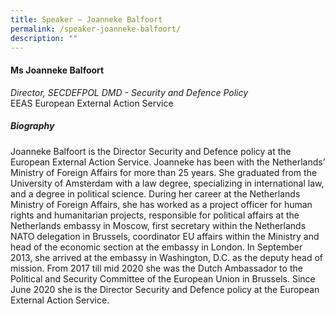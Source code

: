 ```yaml
---
title: Speaker – Joanneke Balfoort
permalink: /speaker-joanneke-balfoort/
description: ""
---
```

#### **Ms Joanneke Balfoort**

*Director, SECDEFPOL DMD - Security and Defence Policy*  
EEAS European External Action Service

##### **Biography**
Joanneke Balfoort is the Director Security and Defence policy at the European External Action Service. Joanneke has been with the Netherlands’ Ministry of Foreign Affairs for more than 25 years. She graduated from the University of Amsterdam with a law degree, specializing in international law, and a degree in political science. During her career at the Netherlands Ministry of Foreign Affairs, she has worked as a project officer for human rights and humanitarian projects, responsible for political affairs at the Netherlands embassy in Moscow, first secretary within the Netherlands NATO delegation in Brussels, coordinator EU affairs within the Ministry and head of the economic section at the embassy in London. In September 2013, she arrived at the embassy in Washington, D.C. as the deputy head of mission. From 2017 till mid 2020 she was the Dutch Ambassador to the Political and Security Committee of the European Union in Brussels. Since June 2020 she is the Director Security and Defence policy at the European External Action Service.